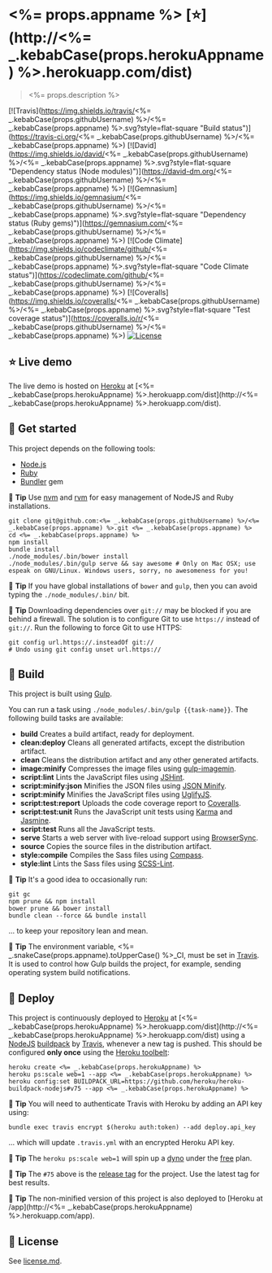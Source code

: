 # <%= props.appname %> [:star:](http://<%= _.kebabCase(props.herokuAppname) %>.herokuapp.com/dist)

> <%= props.description %>

[![Travis](https://img.shields.io/travis/<%= _.kebabCase(props.githubUsername) %>/<%= _.kebabCase(props.appname) %>.svg?style=flat-square "Build status")](https://travis-ci.org/<%= _.kebabCase(props.githubUsername) %>/<%= _.kebabCase(props.appname) %>)
[![David](https://img.shields.io/david/<%= _.kebabCase(props.githubUsername) %>/<%= _.kebabCase(props.appname) %>.svg?style=flat-square "Dependency status (Node modules)")](https://david-dm.org/<%= _.kebabCase(props.githubUsername) %>/<%= _.kebabCase(props.appname) %>)
[![Gemnasium](https://img.shields.io/gemnasium/<%= _.kebabCase(props.githubUsername) %>/<%= _.kebabCase(props.appname) %>.svg?style=flat-square "Dependency status (Ruby gems)")](https://gemnasium.com/<%= _.kebabCase(props.githubUsername) %>/<%= _.kebabCase(props.appname) %>)
[![Code Climate](https://img.shields.io/codeclimate/github/<%= _.kebabCase(props.githubUsername) %>/<%= _.kebabCase(props.appname) %>.svg?style=flat-square "Code Climate status")](https://codeclimate.com/github/<%= _.kebabCase(props.githubUsername) %>/<%= _.kebabCase(props.appname) %>)
[![Coveralls](https://img.shields.io/coveralls/<%= _.kebabCase(props.githubUsername) %>/<%= _.kebabCase(props.appname) %>.svg?style=flat-square "Test coverage status")](https://coveralls.io/r/<%= _.kebabCase(props.githubUsername) %>/<%= _.kebabCase(props.appname) %>)
[![License](https://img.shields.io/badge/license-MIT-blue.svg?style=flat-square)](license.md)


## :star: Live demo

The live demo is hosted on [Heroku](http://www.heroku.com) at [<%= _.kebabCase(props.herokuAppname) %>.herokuapp.com/dist](http://<%= _.kebabCase(props.herokuAppname) %>.herokuapp.com/dist).


## :rowboat: Get started

This project depends on the following tools:

* [Node.js](http://nodejs.org)
* [Ruby](https://www.ruby-lang.org)
* [Bundler](http://bundler.io) gem

:tophat: **Tip** Use [nvm](https://github.com/creationix/nvm) and [rvm](http://rvm.io) for easy management of NodeJS and Ruby installations.

```
git clone git@github.com:<%= _.kebabCase(props.githubUsername) %>/<%= _.kebabCase(props.appname) %>.git <%= _.kebabCase(props.appname) %>
cd <%= _.kebabCase(props.appname) %>
npm install
bundle install
./node_modules/.bin/bower install
./node_modules/.bin/gulp serve && say awesome # Only on Mac OSX; use espeak on GNU/Linux. Windows users, sorry, no awesomeness for you!
```

:tophat: **Tip** If you have global installations of `bower` and `gulp`, then you can avoid typing the `./node_modules/.bin/` bit.

:tophat: **Tip** Downloading dependencies over `git://` may be blocked if you are behind a firewall. The solution is to configure Git to use `https://` instead of `git://`. Run the following to force Git to use HTTPS:

```
git config url.https://.insteadOf git://
# Undo using git config unset url.https://
```


## :nut_and_bolt: Build

This project is built using [Gulp](http://gulpjs.com).

You can run a task using `./node_modules/.bin/gulp {{task-name}}`. The following build tasks are available:

* **build** Creates a build artifact, ready for deployment.
* **clean:deploy** Cleans all generated artifacts, except the distribution artifact.
* **clean** Cleans the distribution artifact and any other generated artifacts.
* **image:minify** Compresses the image files using [gulp-imagemin](https://www.npmjs.com/package/gulp-imagemin).
* **script:lint** Lints the JavaScript files using [JSHint](https://github.com/jshint/jshint).
* **script:minify:json** Minifies the JSON files using [JSON Minify](https://www.npmjs.org/package/gulp-jsonminify).
* **script:minify** Minifies the JavaScript files using [UglifyJS](http://github.com/mishoo/UglifyJS).
* **script:test:report** Uploads the code coverage report to [Coveralls](https://coveralls.io).
* **script:test:unit** Runs the JavaScript unit tests using [Karma](http://karma-runner.github.io) and [Jasmine](http://jasmine.github.io).
* **script:test** Runs all the JavaScript tests.
* **serve** Starts a web server with live-reload support using [BrowserSync](http://www.browsersync.io).
* **source** Copies the source files in the distribution artifact.
* **style:compile** Compiles the Sass files using [Compass](http://compass-style.org).
* **style:lint** Lints the Sass files using [SCSS-Lint](https://github.com/causes/scss-lint).

:tophat: **Tip** It's a good idea to occasionally run:

```
git gc
npm prune && npm install
bower prune && bower install
bundle clean --force && bundle install
```

... to keep your repository lean and mean.

:tophat: **Tip** The environment variable, <%= _.snakeCase(props.appname).toUpperCase() %>_CI, must be set in [Travis](http://docs.travis-ci.com/user/environment-variables). It is used to control how Gulp builds the project, for example, sending operating system build notifications.


## :rocket: Deploy

This project is continuously deployed to [Heroku](http://www.heroku.com) at [<%= _.kebabCase(props.herokuAppname) %>.herokuapp.com/dist](http://<%= _.kebabCase(props.herokuAppname) %>.herokuapp.com/dist) using a [NodeJS](https://github.com/heroku/heroku-buildpack-nodejs) [buildpack](https://devcenter.heroku.com/articles/buildpacks) by [Travis](https://travis-ci.org), whenever a new tag is pushed. This should be configured **only once** using the [Heroku toolbelt](https://toolbelt.heroku.com):

```
heroku create <%= _.kebabCase(props.herokuAppname) %>
heroku ps:scale web=1 --app <%= _.kebabCase(props.herokuAppname) %>
heroku config:set BUILDPACK_URL=https://github.com/heroku/heroku-buildpack-nodejs#v75 --app <%= _.kebabCase(props.herokuAppname) %>
```

:tophat: **Tip** You will need to authenticate Travis with Heroku by adding an API key using:

```
bundle exec travis encrypt $(heroku auth:token) --add deploy.api_key
```

... which will update `.travis.yml` with an encrypted Heroku API key.

:tophat: **Tip** The `heroku ps:scale web=1` will spin up a [dyno](https://devcenter.heroku.com/articles/dynos) under the [free](https://blog.heroku.com/archives/2015/5/7/heroku-free-dynos) plan.

:tophat: **Tip** The `#75` above is the [release tag](https://github.com/heroku/heroku-buildpack-nodejs/releases) for the project. Use the latest tag for best results.

:tophat: **Tip** The non-minified version of this project is also deployed to [Heroku at /app](http://<%= _.kebabCase(props.herokuAppname) %>.herokuapp.com/app).


## :scroll: License

See [license.md](license.md).
